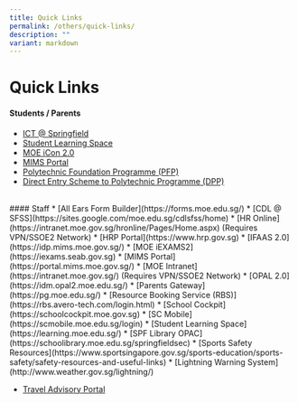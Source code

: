 ```yaml
---
title: Quick Links
permalink: /others/quick-links/
description: ""
variant: markdown
---
```

# **Quick Links**

#### Students / Parents
* [ICT @ Springfield](https://sites.google.com/view/ictspringfield)
*  [Student Learning Space](https://learning.moe.edu.sg/)
*  [MOE iCon 2.0](https://icon.moe.edu.sg)
*  [MIMS Portal](https://portal.mims.moe.gov.sg/)
* [Polytechnic Foundation Programme (PFP)](https://pfp.polytechnic.edu.sg/PFP/index.html)
* [Direct Entry Scheme to Polytechnic Programme (DPP)](https://www.ite.edu.sg/apply-for-ITE-courses/dpp)
<br>
#### Staff
* [All Ears Form Builder](https://forms.moe.edu.sg/)
* [CDL @ SFSS](https://sites.google.com/moe.edu.sg/cdlsfss/home)
* [HR Online](https://intranet.moe.gov.sg/hronline/Pages/Home.aspx) (Requires VPN/SSOE2 Network)
* [HRP Portal](https://www.hrp.gov.sg)
* [IFAAS 2.0](https://idp.mims.moe.gov.sg/)
* [MOE iEXAMS2](https://iexams.seab.gov.sg)
* [MIMS Portal](https://portal.mims.moe.gov.sg/)
* [MOE Intranet](https://intranet.moe.gov.sg/) (Requires VPN/SSOE2 Network)
* [OPAL 2.0](https://idm.opal2.moe.edu.sg/)
* [Parents Gateway](https://pg.moe.edu.sg/)
* [Resource Booking Service (RBS)](https://rbs.avero-tech.com/login.html)
* [School Cockpit](https://schoolcockpit.moe.gov.sg)
* [SC Mobile](https://scmobile.moe.edu.sg/login)
* [Student Learning Space](https://learning.moe.edu.sg/)
* [SPF Library OPAC](https://schoolibrary.moe.edu.sg/springfieldsec)
* [Sports Safety Resources](https://www.sportsingapore.gov.sg/sports-education/sports-safety/safety-resources-and-useful-links)
* [Lightning Warning System](http://www.weather.gov.sg/lightning/)







*   [Travel Advisory Portal](http://www.internationalsos.com/MasterPortal/default.aspx?membnum=02AABC000031)